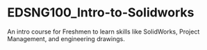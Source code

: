 # EDSNG100_Intro-to-Solidworks
An intro course for Freshmen to learn skills like SolidWorks, Project Management, and engineering drawings.
